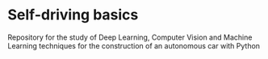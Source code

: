 # Self-driving basics
Repository for the study of Deep Learning, Computer Vision and Machine Learning techniques for the construction of an autonomous car with Python
